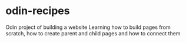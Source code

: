 # odin-recipes
Odin project of building a website
Learning how to build pages from scratch, how to create parent and child pages and how to connect them

